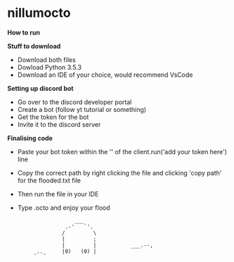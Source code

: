 # nillumocto
**How to run**

**Stuff to download**
- Download both files 
- Dowload Python 3.5.3
- Download an IDE of your choice, would recommend VsCode

**Setting up discord bot**
- Go over to the discord developer portal
- Create a bot (follow yt tutorial or something)
- Get the token for the bot
- Invite it to the discord server

**Finalising code**
- Paste your bot token within the '' of the client.run('add your token here') line
- Copy the correct path by right clicking the file and clicking 'copy path' for the flooded.txt file 
- Then run the file in your IDE
- Type .octo and enjoy your flood

                        ___
                     .-'   `'.
                    /         \
                    |         ;
                    |         |           ___.--,
           _.._     |0)   (0) | 
